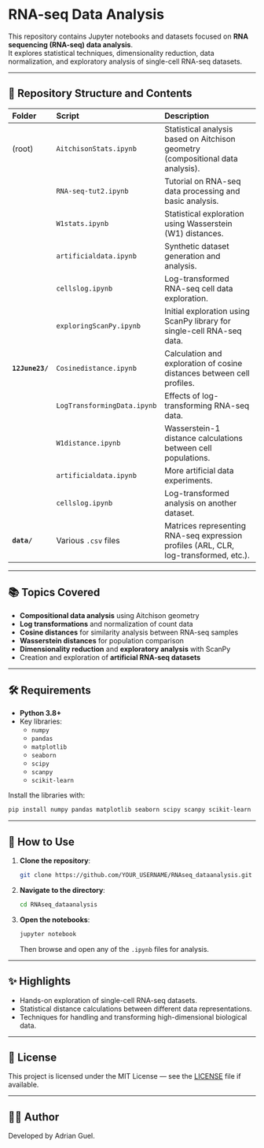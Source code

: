 # RNA-seq Data Analysis

This repository contains Jupyter notebooks and datasets focused on **RNA sequencing (RNA-seq) data analysis**.  
It explores statistical techniques, dimensionality reduction, data normalization, and exploratory analysis of single-cell RNA-seq datasets.

---

## 📁 Repository Structure and Contents

| Folder | Script | Description |
|:------|:------|:-------------|
| (root) | `AitchisonStats.ipynb` | Statistical analysis based on Aitchison geometry (compositional data analysis). |
|  | `RNA-seq-tut2.ipynb` | Tutorial on RNA-seq data processing and basic analysis. |
|  | `W1stats.ipynb` | Statistical exploration using Wasserstein (W1) distances. |
|  | `artificialdata.ipynb` | Synthetic dataset generation and analysis. |
|  | `cellslog.ipynb` | Log-transformed RNA-seq cell data exploration. |
|  | `exploringScanPy.ipynb` | Initial exploration using ScanPy library for single-cell RNA-seq data. |
| **`12June23/`** | `Cosinedistance.ipynb` | Calculation and exploration of cosine distances between cell profiles. |
|  | `LogTransformingData.ipynb` | Effects of log-transforming RNA-seq data. |
|  | `W1distance.ipynb` | Wasserstein-1 distance calculations between cell populations. |
|  | `artificialdata.ipynb` | More artificial data experiments. |
|  | `cellslog.ipynb` | Log-transformed analysis on another dataset. |
| **`data/`** | Various `.csv` files | Matrices representing RNA-seq expression profiles (ARL, CLR, log-transformed, etc.). |

---

## 📚 Topics Covered

- **Compositional data analysis** using Aitchison geometry
- **Log transformations** and normalization of count data
- **Cosine distances** for similarity analysis between RNA-seq samples
- **Wasserstein distances** for population comparison
- **Dimensionality reduction** and **exploratory analysis** with ScanPy
- Creation and exploration of **artificial RNA-seq datasets**

---

## 🛠 Requirements

- **Python 3.8+**
- Key libraries:
  - `numpy`
  - `pandas`
  - `matplotlib`
  - `seaborn`
  - `scipy`
  - `scanpy`
  - `scikit-learn`

Install the libraries with:
```bash
pip install numpy pandas matplotlib seaborn scipy scanpy scikit-learn
```

---

## 🚀 How to Use

1. **Clone the repository**:
   ```bash
   git clone https://github.com/YOUR_USERNAME/RNAseq_dataanalysis.git
   ```
2. **Navigate to the directory**:
   ```bash
   cd RNAseq_dataanalysis
   ```
3. **Open the notebooks**:
   ```bash
   jupyter notebook
   ```
   Then browse and open any of the `.ipynb` files for analysis.

---

## ✨ Highlights

- Hands-on exploration of single-cell RNA-seq datasets.
- Statistical distance calculations between different data representations.
- Techniques for handling and transforming high-dimensional biological data.

---

## 📜 License

This project is licensed under the MIT License — see the [LICENSE](LICENSE) file if available.

---

## 👨‍💻 Author

Developed by Adrian Guel.
